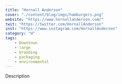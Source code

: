 ```yaml
---
title: "Hornall Anderson"
cover: "./content/blog/imgs/hamburgers.png"
website: "https://www.hornallanderson.com/"
twit: "https://twitter.com/HornallAnderson"
inst: "https://www.instagram.com/HornallAnderson"
category: "H"
tags:
    - Downtown
    - large
    - branding
    - packaging
    - environmental
---
```


Description
